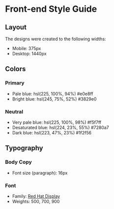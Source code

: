 # Front-end Style Guide

## Layout

The designs were created to the following widths:

- Mobile: 375px
- Desktop: 1440px

## Colors

### Primary

- Pale blue: hsl(225, 100%, 94%) #e0e8ff
- Bright blue: hsl(245, 75%, 52%) #3829e0

### Neutral

- Very pale blue: hsl(225, 100%, 98%) #f5f7ff
- Desaturated blue: hsl(224, 23%, 55%) #7280a7
- Dark blue: hsl(223, 47%, 23%) #1f2f56

## Typography

### Body Copy

- Font size (paragraph): 16px

### Font

- Family: [Red Hat Display](https://fonts.google.com/specimen/Red+Hat+Display)
- Weights: 500, 700, 900

